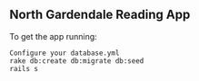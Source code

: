 ## North Gardendale Reading App

To get the app running:

    Configure your database.yml
    rake db:create db:migrate db:seed
    rails s

